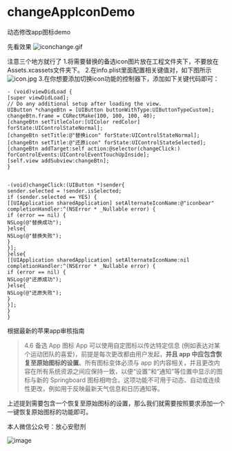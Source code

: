 # changeAppIconDemo
动态修改app图标demo

先看效果
![iconchange.gif](https://upload-images.jianshu.io/upload_images/2893691-4e3e79b57aa2d385.gif?imageMogr2/auto-orient/strip)

注意三个地方就行了
1.将需要替换的备选icon图片放在工程文件夹下，不要放在Assets.xcassets文件夹下。
2.在info.plist里面配置相关键值对，如下图所示
![icon.jpg](https://upload-images.jianshu.io/upload_images/2893691-b93b980911af3680.jpg?imageMogr2/auto-orient/strip%7CimageView2/2/w/1240)
3.在你想要添加切换icon功能的控制器下，添加如下关键代码即可：
```
- (void)viewDidLoad {
[super viewDidLoad];
// Do any additional setup after loading the view.
UIButton *changeBtn = [UIButton buttonWithType:UIButtonTypeCustom];
changeBtn.frame = CGRectMake(100, 100, 100, 40);
[changeBtn setTitleColor:[UIColor redColor] forState:UIControlStateNormal];
[changeBtn setTitle:@"替换icon" forState:UIControlStateNormal];
[changeBtn setTitle:@"还原icon" forState:UIControlStateSelected];
[changeBtn addTarget:self action:@selector(changeClick:) forControlEvents:UIControlEventTouchUpInside];
[self.view addSubview:changeBtn];
}


-(void)changeClick:(UIButton *)sender{
sender.selected = !sender.isSelected;
if (sender.selected == YES) {
[[UIApplication sharedApplication] setAlternateIconName:@"iconbear" completionHandler:^(NSError * _Nullable error) {
if (error == nil) {
NSLog(@"替换成功");
}else{
NSLog(@"替换失败");
}
}];
}else{
[[UIApplication sharedApplication] setAlternateIconName:nil completionHandler:^(NSError * _Nullable error) {
if (error == nil) {
NSLog(@"还原成功");
}else{
NSLog(@"还原失败");
}
}];
}
}

```
根据最新的苹果app审核指南
>4.6 备选 App 图标
App 可以使用自定图标以传达特定信息 (例如表达对某个运动团队的喜爱)，前提是每次更改都由用户发起，**并且 app 中应包含恢复至原始图标的设置**。所有图标变体必须与 app 的内容相关，并且更改内容在所有系统资源之间应保持一致，以便“设置”和“通知”等位置中显示的图标与新的 Springboard 图标相吻合。这项功能不可用于动态、自动或连续性更改，例如用于反映最新天气信息和日历通知等。

上述提到需要包含一个恢复至原始图标的设置，那么我们就需要按照要求添加一个一键恢复原始图标的功能即可。

本人微信公众号：放心安慰剂

![image](//upload-images.jianshu.io/upload_images/2893691-7c7ceba73171f2fd.jpg?imageMogr2/auto-orient/strip|imageView2/2/w/430)

